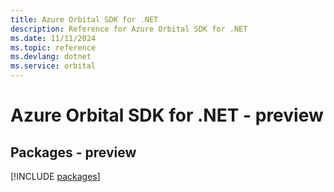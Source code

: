 ```yaml
---
title: Azure Orbital SDK for .NET
description: Reference for Azure Orbital SDK for .NET
ms.date: 11/11/2024
ms.topic: reference
ms.devlang: dotnet
ms.service: orbital
---
```

# Azure Orbital SDK for .NET - preview
## Packages - preview
[!INCLUDE [packages](orbital-index.md)]